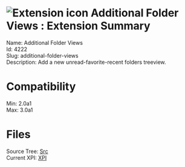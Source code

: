 # ![Extension icon](https://addons.thunderbird.net/static/img/addon-icons/default-64.png) Additional Folder Views : Extension Summary

Name: Additional Folder Views  
Id: 4222  
Slug: additional-folder-views  
Description: Add a new unread-favorite-recent folders treeview.
  

# Compatibility
Min: 2.0a1  
Max: 3.0a1  

# Files

Source Tree: [Src](C:/Dev/Thunderbird/ThunderKdB/xall/xOther/4222-additional-folder-views/src)  
Current XPI: [XPI](C:/Dev/Thunderbird/ThunderKdB/xall/xOther/4222-additional-folder-views/xpi)  



